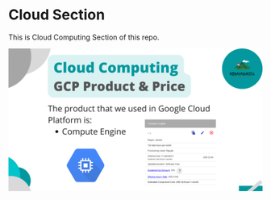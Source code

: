 # Cloud Section
This is Cloud Computing Section of this repo.
<p align="center">
  <img src="https://github.com/kevinpramudya/images/blob/03959d9dd2329381fde8693a62feef983c68b389/18.png">
</p>

